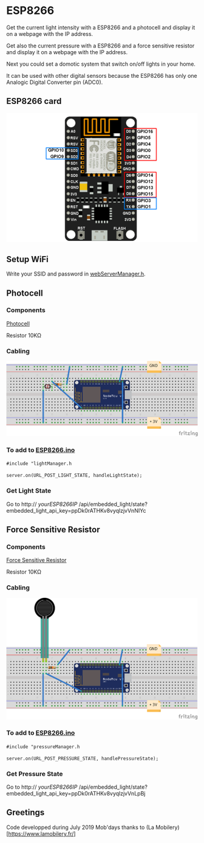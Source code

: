 # ESP8266

Get the current light intensity with a ESP8266 and a photocell and display it on a webpage with the IP address.

Get also the current pressure with a ESP8266 and a force sensitive resistor and display it on a webpage with the IP address.

Next you could set a domotic system that switch on/off lights in your home.

It can be used with other digital sensors because the ESP8266 has only one Analogic Digital Converter pin (ADC0).

## ESP8266 card

![picture](img/esp8266.png)

## Setup WiFi

Write your SSID and password in [webServerManager.h](webServerManager.h).

## Photocell

### Components

[Photocell](https://learn.adafruit.com/photocells/overview)

Resistor 10KΩ

### Cabling

![picture](img/esp8266_photocell.png)

### To add to [ESP8266.ino](ESP8266.ino)

`#include "lightManager.h`

`server.on(URL_POST_LIGHT_STATE, handleLightState);`

### Get Light State

Go to http:// *yourESP8266IP* /api/embedded_light/state?embedded_light_api_key=ppDk0rATHKv8vyqlzjvVnNIYc

## Force Sensitive Resistor

### Components

[Force Sensitive Resistor](https://learn.adafruit.com/force-sensitive-resistor-fsr/using-an-fsr)

Resistor 10KΩ

### Cabling

![picture](img/esp8266_fsr.png)

### To add to [ESP8266.ino](ESP8266.ino)

`#include "pressureManager.h`

`server.on(URL_POST_PRESSURE_STATE, handlePressureState);`

### Get Pressure State

Go to http:// *yourESP8266IP* /api/embedded_light/state?embedded_light_api_key=ppDk0rATHKv8vyqlzjvVnLpBj

## Greetings

Code developped during July 2019 Mob'days thanks to (La Mobilery)[https://www.lamobilery.fr/]